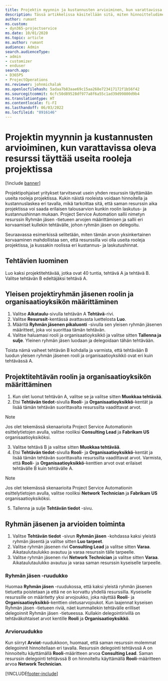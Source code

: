 ```yaml
---
title: Projektin myynnin ja kustannusten arvioiminen, kun varattavissa oleva resurssi täyttää useita rooleja projektissa
description: Tässä artikkelissa käsitellään sitä, miten hinnoitteludimensioita käytetään sellaisen resurssin hinnoittelun ja kustannusten tukemiseen, joka täyttää useita rooleja projektissa.
author: rumant
ms.custom:
- dyn365-projectservice
ms.date: 10/01/2020
ms.topic: article
ms.author: rumant
audience: Admin
search.audienceType:
- admin
- customizer
- enduser
search.app:
- D365PS
- ProjectOperations
ms.reviewer: johnmichalak
ms.openlocfilehash: 5adaa7b83aae69c15aa268e723417172f1b56f42
ms.sourcegitcommit: 6cfc50d89528df977a8f6a55c1ad39d99800d9b4
ms.translationtype: HT
ms.contentlocale: fi-FI
ms.lasthandoff: 06/03/2022
ms.locfileid: "8916146"
---
```

# <a name="estimate-project-sales-and-costs-when-a-bookable-resource-fills-multiple-roles-for-a-project"></a>Projektin myynnin ja kustannusten arvioiminen, kun varattavissa oleva resurssi täyttää useita rooleja projektissa 

[!include [banner](../includes/psa-now-project-operations.md)]

Projektipohjaiset yritykset tarvitsevat usein yhden resurssin täyttämään useita rooleja projektissa. Kukin näistä rooleista voidaan hinnoitella ja kustannuslaskea eri tavalla, mikä tarkoittaa sitä, että saman resurssin aika projektissa voi saada erilaisen talousarvion kunkin roolin laskutus- ja kustannushinnan mukaan. Project Service Automation sallii nimetyn resurssin Ryhmän jäsen -tietueen arvojen määrittämisen ja sallii eri korvaamiset kullekin tehtävälle, johon ryhmän jäsen on delegoitu.

Seuraavassa esimerkissä selitetään, miten tämän arvon yksinkertainen korvaaminen mahdollistaa sen, että resurssilla voi olla useita rooleja projektissa, ja kussakin roolissa eri kustannus- ja laskutushinnat.

## <a name="create-tasks"></a>Tehtävien luominen
Luo kaksi projektitehtävää, jotka ovat 40 tuntia, tehtävä A ja tehtävä B. Valitse tehtävän B edeltäjäksi tehtävä A.

## <a name="set-up-role-and-organization-unit-for-a-generic-project-team-member"></a>Yleisen projektiryhmän jäsenen roolin ja organisaatioyksikön määrittäminen

1. Valitse **Aikataulu**-sivulla tehtävän A **Tehtävä**-rivi. 
2. Valitse **Resurssit**-kentässä avattavasta luettelosta **Luo**.
3. Määritä **Ryhmän jäsenen pikaluonti** -sivulla sen yleisen ryhmän jäsenen määritteet, joka voi suorittaa tämän tehtävän.
4. Valitse haluamasi rooli ja organisaatioyksikkö ja valitse sitten **Tallenna ja sulje**. Yleinen ryhmän jäsen luodaan ja delegoidaan tähän tehtävään. 

Toista nämä vaiheet tehtävän B kohdalla ja varmista, että tehtävään B luodun yleisen ryhmän jäsenen rooli ja organisaatioyksikkö ovat eri kuin tehtävässä A. 

## <a name="set-up-role-and-organization-unit-for-a-project-task"></a>Projektitehtävän roolin ja organisaatioyksikön määrittäminen

1. Kun olet luonut tehtävän A, valitse se ja valitse sitten **Muokkaa tehtävää**.
2. Etsi **Tehtävän tiedot**-sivulla **Rooli**- ja **Organisaatioyksikkö**-kentät ja lisää tämän tehtävän suorittavalta resurssilta vaadittavat arvot. 

  > [!NOTE]
  > Jos olet tekemässä skenaarioita Project Service Automationin esittelytietojen avulla, valitse rooliksi **Consulting Lead** ja **Fabrikam US** organisaatioyksiköksi.

3. Valitse tehtävä B ja valitse sitten **Muokkaa tehtävää**.
4. Etsi **Tehtävän tiedot**-sivulla **Rooli**- ja **Organisaatioyksikkö**-kentät ja lisää tämän tehtävän suorittavalta resurssilta vaadittavat arvot. Varmista, että **Rooli**- ja **Organisaatioyksikkö**-kenttien arvot ovat erilaiset tehtävälle B kuin tehtävälle A. 

  > [!NOTE]
  > Jos olet tekemässä skenaarioita Project Service Automationin esittelytietojen avulla, valitse rooliksi **Network Technician** ja **Fabrikam US** organisaatioyksiköksi.

5. Tallenna ja sulje **Tehtävän tiedot** -sivu. 

## <a name="team-member-and-estimates-behavior"></a>Ryhmän jäsenen ja arvioiden toiminta 

1. Valitse **Tehtävän tiedot** -sivun **Ryhmän jäsen** -kohdassa kaksi yleistä ryhmän jäsentä ja valitse sitten **Luo tarpeet**. 
2. Valitse ryhmän jäsenen rivi **Consulting Lead** ja valitse sitten **Varaa**. Aikataulutaulukko avautuu ja varaa resurssin tälle tarpeelle.
3. Valitse ryhmän jäsenen rivi **Network Technician** ja valitse sitten **Varaa**. Aikataulutaulukko avautuu ja varaa saman resurssin kyseiselle tarpeelle.

### <a name="team-member-grid"></a>Ryhmän jäsen -ruudukko 
Huomaa **Ryhmän jäsen** -ruudukossa, että kaksi yleistä ryhmän jäsenen tietuetta poistetaan ja että ne on korvattu yhdellä resurssilla. Kyseiselle resurssille on määritetty yksi arvojoukko, joka näyttää **Rooli**- ja **Organisaatioyksikkö**-kenttien oletusarvojoukot.
Kun laajennat kyseisen Ryhmän jäsen -tietueen riviä, näet kummallekin tehtävälle erilliset delegoinnit Ryhmän jäsen -tietueessa. Kullakin delegointirivillä on tehtäväkohtaiset arvot kentille **Rooli** ja **Organisaatioyksikkö**. 

### <a name="estimates-grid"></a>Arvioruudukko 
Kun siirryt **Arviot**-ruudukkoon, huomaat, että saman resurssin molemmat delegoinnit hinnoitellaan eri tavalla.
Resurssin delegointi tehtävssä A on hinnoiteltu käyttämällä **Rooli**-määritteen arvoa **Consulting Lead**. Saman resurssin delegointi tehtävssä B on hinnoiteltu käyttämällä **Rooli**-määritteen arvoa **Network Technician**.



[!INCLUDE[footer-include](../includes/footer-banner.md)]
